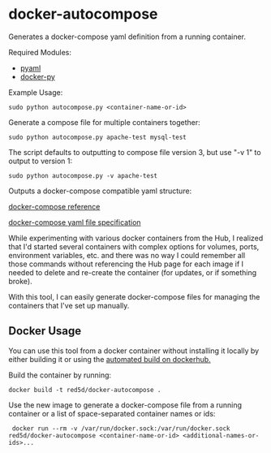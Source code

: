 # docker-autocompose
Generates a docker-compose yaml definition from a running container.

Required Modules:
* [pyaml](https://pypi.python.org/pypi/pyaml/)
* [docker-py](https://pypi.python.org/pypi/docker-py)

Example Usage:

    sudo python autocompose.py <container-name-or-id>


Generate a compose file for multiple containers together:

    sudo python autocompose.py apache-test mysql-test


The script defaults to outputting to compose file version 3, but use "-v 1" to output to version 1:

    sudo python autocompose.py -v apache-test


Outputs a docker-compose compatible yaml structure:

[docker-compose reference](https://docs.docker.com/compose/)

[docker-compose yaml file specification](https://docs.docker.com/compose/compose-file/)

While experimenting with various docker containers from the Hub, I realized that I'd started several containers with complex options for volumes, ports, environment variables, etc. and there was no way I could remember all those commands without referencing the Hub page for each image if I needed to delete and re-create the container (for updates, or if something broke).

With this tool, I can easily generate docker-compose files for managing the containers that I've set up manually.

## Docker Usage

You can use this tool from a docker container without installing it locally by either building it or using the [automated build on dockerhub.](https://hub.docker.com/r/red5d/docker-autocompose/)

Build the container by running:

    docker build -t red5d/docker-autocompose .

Use the new image to generate a docker-compose file from a running container or a list of space-separated container names or ids:

     docker run --rm -v /var/run/docker.sock:/var/run/docker.sock red5d/docker-autocompose <container-name-or-id> <additional-names-or-ids>...

